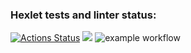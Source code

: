 ### Hexlet tests and linter status:
[![Actions Status](https://github.com/DmitriyLazarev/frontend-project-lvl1/workflows/hexlet-check/badge.svg)](https://github.com/DmitriyLazarev/frontend-project-lvl1/actions)
<a href="https://codeclimate.com/github/codeclimate/codeclimate/maintainability"><img src="https://api.codeclimate.com/v1/badges/a99a88d28ad37a79dbf6/maintainability" /></a>
![example workflow](https://github.com/<OWNER>/<REPOSITORY>/actions/workflows/<WORKFLOW_FILE>/badge.svg)
